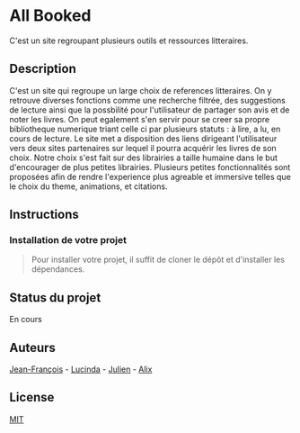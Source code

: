 # All Booked

C'est un site regroupant plusieurs outils et ressources litteraires.


## Description


C'est un site qui regroupe un large choix de references litteraires. On y retrouve diverses fonctions comme une recherche filtrée, des suggestions de lecture ainsi que la possbilité pour l'utilisateur de partager son avis et de noter les livres.
On peut egalement s'en servir pour se creer sa propre bibliotheque numerique triant celle ci par plusieurs statuts : à lire, a lu, en cours de lecture.
Le site met a disposition des liens dirigeant l'utilisateur vers deux sites partenaires sur lequel il pourra acquérir les livres de son choix. 
Notre choix s'est fait sur des librairies a taille humaine dans le but d'encourager de plus petites librairies.
Plusieurs petites fonctionnalités sont proposées afin de rendre l'experience plus agreable et immersive telles que le choix du theme, animations, et citations.


## Instructions

### Installation de votre projet

>Pour installer votre projet, il suffit de cloner le dépôt et d'installer les dépendances.


## Status du projet

En cours

## Auteurs

[Jean-François](https://github.com/YOUNS28100) - [Lucinda](https://github.com/Mewlyscin) - [Julien](https://github.com/Jubdc) - [Alix](https://github.com/Halicksse)


## License

[MIT](https://choosealicense.com/licenses/mit/)
